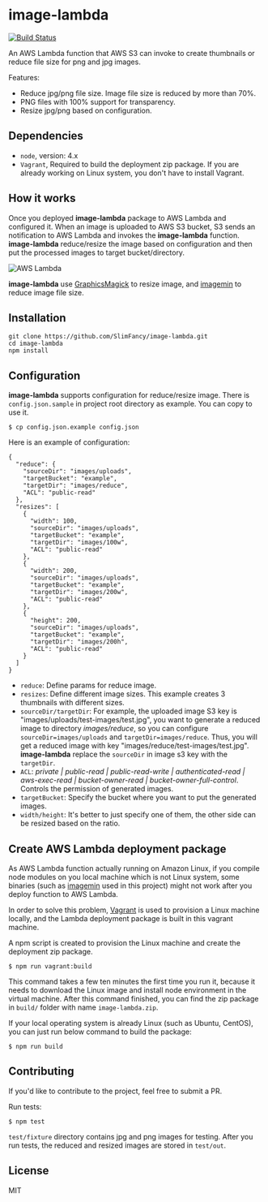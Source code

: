 # image-lambda

[![Build Status](https://travis-ci.org/slimfancy/image-lambda.svg?branch=master)](https://travis-ci.org/slimfancy/image-lambda)

An AWS Lambda function that AWS S3 can invoke to create thumbnails or reduce file size for png and jpg images.

Features:
- Reduce jpg/png file size.  Image file size is reduced by more than 70%.
- PNG files with 100% support for transparency.
- Resize jpg/png based on configuration.

## Dependencies
- `node`, version: 4.x
- `Vagrant`, Required to build the deployment zip package. If you are already working on Linux system, you don't have to install Vagrant.

## How it works

Once you deployed **image-lambda** package to AWS Lambda and configured it. When an image is uploaded to AWS S3 bucket, S3 sends an notification to AWS Lambda and invokes the **image-lambda** function. **image-lambda** reduce/resize the image based on configuration and then put the processed images to target bucket/directory.

![AWS Lambda](http://docs.aws.amazon.com/lambda/latest/dg/images/push-s3-example-10.png)

**image-lambda** use [GraphicsMagick](https://github.com/aheckmann/gm) to resize image, and [imagemin](https://github.com/imagemin/imagemin) to reduce image file size.

## Installation

```
git clone https://github.com/SlimFancy/image-lambda.git
cd image-lambda
npm install
```

## Configuration
**image-lambda** supports configuration for reduce/resize image. There is `config.json.sample` in project root directory as example. You can copy to use it.

```
$ cp config.json.example config.json
```

Here is an example of configuration:

```
{
  "reduce": {
    "sourceDir": "images/uploads",
    "targetBucket": "example",
    "targetDir": "images/reduce",
    "ACL": "public-read"
  },
  "resizes": [
    {
      "width": 100,
      "sourceDir": "images/uploads",
      "targetBucket": "example",
      "targetDir": "images/100w",
      "ACL": "public-read"
    },
    {
      "width": 200,
      "sourceDir": "images/uploads",
      "targetBucket": "example",
      "targetDir": "images/200w",
      "ACL": "public-read"
    },
    {
      "height": 200,
      "sourceDir": "images/uploads",
      "targetBucket": "example",
      "targetDir": "images/200h",
      "ACL": "public-read"
    }
  ]
}
```
- `reduce`: Define params for reduce image.
- `resizes`: Define different image sizes. This example creates 3 thumbnails with different sizes.
- `sourceDir/targetDir`: For example, the uploaded image S3 key is "images/uploads/test-images/test.jpg", you want to generate a reduced image to directory *images/reduce*,  so you can configure `sourceDir=images/uploads` and `targetDir=images/reduce`. Thus, you will get a reduced image with key "images/reduce/test-images/test.jpg". **image-lambda** replace the `sourceDir` in image s3 key with the `targetDir`.
- `ACL`: *private | public-read | public-read-write | authenticated-read | aws-exec-read | bucket-owner-read | bucket-owner-full-control*. Controls the permission of generated images.
- `targetBucket`: Specify the bucket where you want to put the generated images.
- `width/height`: It's better to just specify one of them, the other side can be resized based on the ratio.


## Create AWS Lambda deployment package

As AWS Lambda function actually running on Amazon Linux, if you compile node modules on you local machine which is not Linux system, some binaries (such as [imagemin](https://github.com/imagemin/imagemin) used in this project) might not work after you deploy function to AWS Lambda.

In order to solve this problem, [Vagrant](https://www.vagrantup.com/) is used to provision a Linux machine locally, and the Lambda deployment package is built in this vagrant machine.

A npm script is created to provision the Linux machine and create the deployment zip package.

```
$ npm run vagrant:build
```

This command takes a few ten minutes the first time you run it, because it needs to download the Linux image and install node environment in the virtual machine. After this command finished, you can find the zip package in `build/` folder with name `image-lambda.zip`.

If your local operating system is already Linux (such as Ubuntu, CentOS), you can just run below command to build the package:

```
$ npm run build
```

## Contributing

If you'd like to contribute to the project, feel free to submit a PR.

Run tests:

```
$ npm test
```

`test/fixture` directory contains jpg and png images for testing. After you run tests, the reduced and resized images are stored in `test/out`.

## License

MIT
